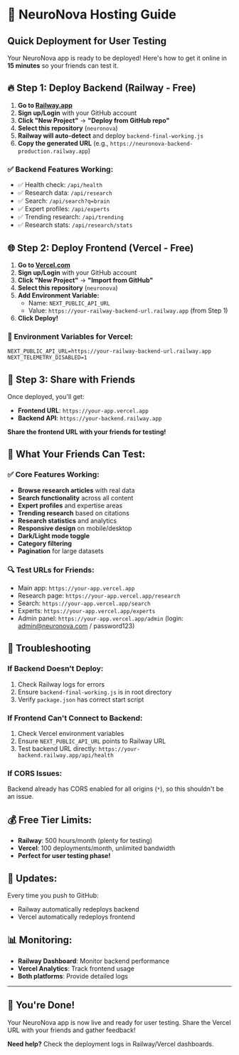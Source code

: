 # 🚀 NeuroNova Hosting Guide

## Quick Deployment for User Testing

Your NeuroNova app is ready to be deployed! Here's how to get it online in **15 minutes** so your friends can test it.

## 🔥 Step 1: Deploy Backend (Railway - Free)

1. **Go to [Railway.app](https://railway.app/)**
2. **Sign up/Login** with your GitHub account
3. **Click "New Project"** → **"Deploy from GitHub repo"**
4. **Select this repository** (`neuronova`)
5. **Railway will auto-detect** and deploy `backend-final-working.js`
6. **Copy the generated URL** (e.g., `https://neuronova-backend-production.railway.app`)

### ✅ Backend Features Working:
- ✅ Health check: `/api/health`
- ✅ Research data: `/api/research`
- ✅ Search: `/api/search?q=brain`
- ✅ Expert profiles: `/api/experts`
- ✅ Trending research: `/api/trending`
- ✅ Research stats: `/api/research/stats`

## 🌐 Step 2: Deploy Frontend (Vercel - Free)

1. **Go to [Vercel.com](https://vercel.com/)**
2. **Sign up/Login** with your GitHub account
3. **Click "New Project"** → **"Import from GitHub"**
4. **Select this repository** (`neuronova`)
5. **Add Environment Variable:**
   - Name: `NEXT_PUBLIC_API_URL`
   - Value: `https://your-railway-backend-url.railway.app` (from Step 1)
6. **Click Deploy!**

### 🔧 Environment Variables for Vercel:
```
NEXT_PUBLIC_API_URL=https://your-railway-backend-url.railway.app
NEXT_TELEMETRY_DISABLED=1
```

## 📱 Step 3: Share with Friends

Once deployed, you'll get:
- **Frontend URL**: `https://your-app.vercel.app`
- **Backend API**: `https://your-backend.railway.app`

**Share the frontend URL with your friends for testing!**

## 🧪 What Your Friends Can Test:

### ✅ Core Features Working:
- **Browse research articles** with real data
- **Search functionality** across all content
- **Expert profiles** and expertise areas
- **Trending research** based on citations
- **Research statistics** and analytics
- **Responsive design** on mobile/desktop
- **Dark/Light mode toggle**
- **Category filtering**
- **Pagination** for large datasets

### 🔍 Test URLs for Friends:
- Main app: `https://your-app.vercel.app`
- Research page: `https://your-app.vercel.app/research`
- Search: `https://your-app.vercel.app/search`
- Experts: `https://your-app.vercel.app/experts`
- Admin panel: `https://your-app.vercel.app/admin` (login: admin@neuronova.com / password123)

## 🚨 Troubleshooting

### If Backend Doesn't Deploy:
1. Check Railway logs for errors
2. Ensure `backend-final-working.js` is in root directory
3. Verify `package.json` has correct start script

### If Frontend Can't Connect to Backend:
1. Check Vercel environment variables
2. Ensure `NEXT_PUBLIC_API_URL` points to Railway URL
3. Test backend URL directly: `https://your-backend.railway.app/api/health`

### If CORS Issues:
Backend already has CORS enabled for all origins (`*`), so this shouldn't be an issue.

## 💰 Free Tier Limits:
- **Railway**: 500 hours/month (plenty for testing)
- **Vercel**: 100 deployments/month, unlimited bandwidth
- **Perfect for user testing phase!**

## 🔄 Updates:
Every time you push to GitHub:
- Railway automatically redeploys backend
- Vercel automatically redeploys frontend

## 📊 Monitoring:
- **Railway Dashboard**: Monitor backend performance
- **Vercel Analytics**: Track frontend usage
- **Both platforms**: Provide detailed logs

---

## 🎉 You're Done!

Your NeuroNova app is now live and ready for user testing. Share the Vercel URL with your friends and gather feedback!

**Need help?** Check the deployment logs in Railway/Vercel dashboards. 